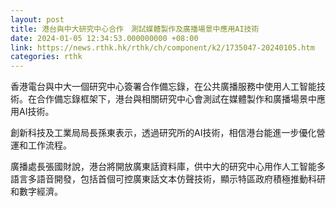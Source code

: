 ```yaml
---
layout: post
title: 港台與中大研究中心合作　測試媒體製作及廣播場景中應用AI技術
date: 2024-01-05 12:34:53.000000000 +08:00
link: https://news.rthk.hk/rthk/ch/component/k2/1735047-20240105.htm
categories: rthk
---
```


香港電台與中大一個研究中心簽署合作備忘錄，在公共廣播服務中使用人工智能技術。在合作備忘錄框架下，港台與相關研究中心會測試在媒體製作和廣播場景中應用AI技術。

創新科技及工業局局長孫東表示，透過研究所的AI技術，相信港台能進一步優化營運和工作流程。

廣播處長張國財說，港台將開放廣東話資料庫，供中大的研究中心用作人工智能多語言多語音開發，包括首個可控廣東話文本仿聲技術，顯示特區政府積極推動科研和數字經濟。
